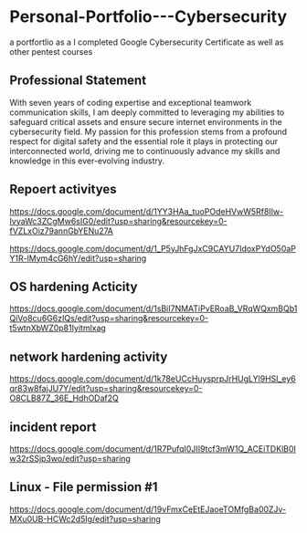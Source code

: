 # Personal-Portfolio---Cybersecurity
a portfortlio as a I completed Google Cybersecurity Certificate as well as  other pentest courses

## Professional Statement 
With seven years of coding expertise and exceptional teamwork communication skills, I am deeply committed to leveraging my abilities to safeguard critical assets and ensure secure internet environments in the cybersecurity field. My passion for this profession stems from a profound respect for digital safety and the essential role it plays in protecting our interconnected world, driving me to continuously advance my skills and knowledge in this ever-evolving industry.



## Repoert activityes 
https://docs.google.com/document/d/1YY3HAa_tuoPOdeHVwW5Rf8IIw-IvyaWc3ZCgMw6sIG0/edit?usp=sharing&resourcekey=0-fVZLxOiz79annGbYENu27A

https://docs.google.com/document/d/1_P5yJhFgJxC9CAYU7IdoxPYdO50aPY1R-lMym4cG6hY/edit?usp=sharing

## OS hardening Acticity 
https://docs.google.com/document/d/1sBiI7NMATiPvERoaB_VRqWQxmBQb1QiVo8cu6G6zIQs/edit?usp=sharing&resourcekey=0-t5wtnXbWZ0p81Iyitmlxag

## network hardening activity 
https://docs.google.com/document/d/1k78eUCcHuysprpJrHUgLYl9HSl_ey6qr83w8fajJU7Y/edit?usp=sharing&resourcekey=0-O8CLB87Z_36E_HdhODaf2Q

## incident report 
https://docs.google.com/document/d/1R7PufqI0JII9tcf3mW1Q_ACEiTDKlB0Iw32rSSjp3wo/edit?usp=sharing


## Linux - File permission #1
https://docs.google.com/document/d/19vFmxCeEtEJaoeTOMfgBa00ZJv-MXu0UB-HCWc2d5Ig/edit?usp=sharing
